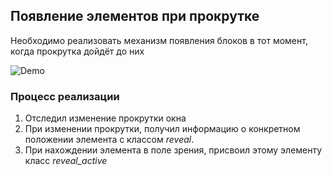 ## Появление элементов при прокрутке
Необходимо реализовать механизм появления блоков в тот момент, когда прокрутка дойдёт до них

![Demo](./demo.gif)

### Процесс реализации

1. Отследил изменение прокрутки окна
2. При изменении прокрутки, получил информацию о конкретном положении элемента
с классом *reveal*.
3. При нахождении элемента в поле зрения, присвоил этому элементу класс *reveal_active*
